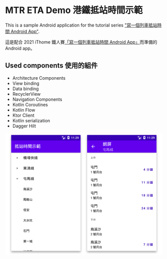 # MTR ETA Demo 港鐵抵站時間示範

This is a sample Android application for the tutorial
series ["寫一個列車抵站時間 Android App"](https://ithelp.ithome.com.tw/users/20139666/ironman/4661).

這是配合 2021 iThome
鐵人賽[「寫一個列車抵站時間 Android App」](https://ithelp.ithome.com.tw/users/20139666/ironman/4661)而準備的 Android
app。

## Used components 使用的組件

- Architecture Components
- View binding
- Data binding
- RecyclerView
- Navigation Components
- Kotlin Coroutines
- Kotlin Flow
- Ktor Client
- Kotlin serialization
- Dagger Hilt

![screenshot](screenshots/screens.png)

